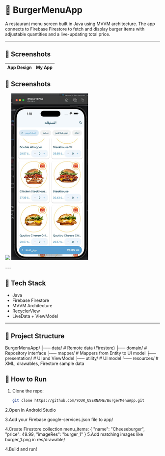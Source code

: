 # 🍔 BurgerMenuApp

A restaurant menu screen built in Java using MVVM architecture. The app connects to Firebase Firestore to fetch and display burger items with adjustable quantities and a live-updating total price.

---

## 📸 Screenshots

| App Design | My App |
|------------|--------|
## 📸 Screenshots

<p float="left">
   <img src="screens/design_reference.png" width="250" />
   <img src="https://github.com/Ahmed-Ashraf24/BurgerMenu/blob/master/screens/design_reference.jpg" width="250" />
</p>
---

## 🔧 Tech Stack

- Java
- Firebase Firestore
- MVVM Architecture
- RecyclerView
- LiveData + ViewModel

---

## 📁 Project Structure
BurgerMenuApp/
├── data/ # Remote data (Firestore)
├── domain/ # Repository interface
├── mapper/ # Mappers from Entity to UI model
├── presentation/ # UI and ViewModel
├── utility/ # UI model
└── resources/ # XML, drawables, Firestore sample data

## 🚀 How to Run

1. Clone the repo:
   ```bash
   git clone https://github.com/YOUR_USERNAME/BurgerMenuApp.git
2.Open in Android Studio

3.Add your Firebase google-services.json file to app/

4.Create Firestore collection menu_items:
{
  "name": "Cheeseburger",
  "price": 49.99,
  "imageRes": "burger_1"
}
5.Add matching images like burger_1.png in res/drawable/

4.Build and run!
